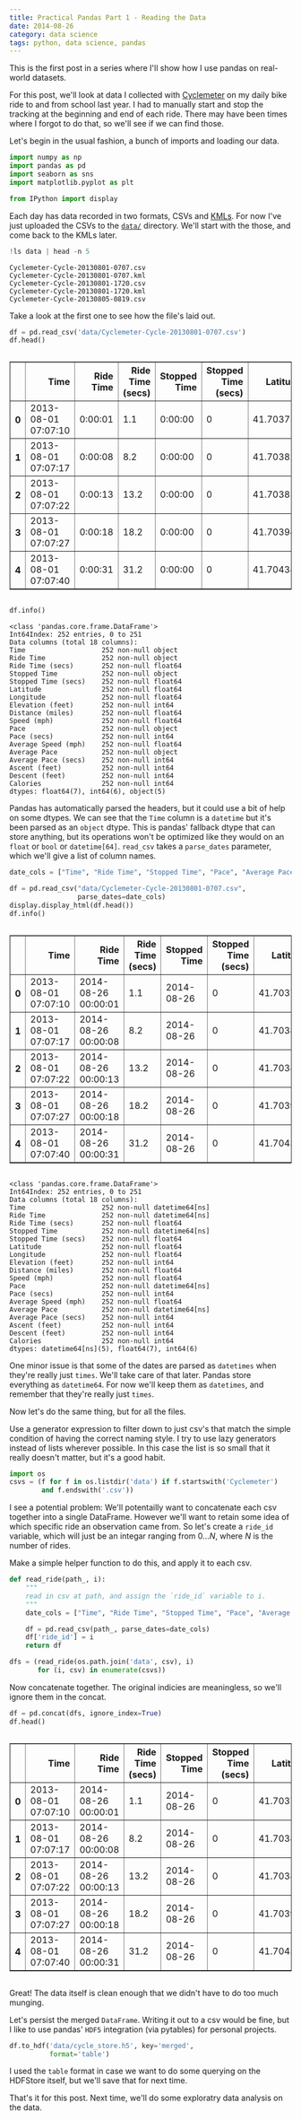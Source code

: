 ```yaml
---
title: Practical Pandas Part 1 - Reading the Data
date: 2014-08-26
category: data science
tags: python, data science, pandas
---
```


This is the first post in a series where I'll show how I use pandas on real-world datasets.

For this post, we'll look at data I collected with [Cyclemeter](http://abvio.com/cyclemeter/) on
my daily bike ride to and from school last year.
I had to manually start and stop the tracking at the beginning and end of each ride. There may
have been times where I forgot to do that, so we'll see if we can find those.

Let's begin in the usual fashion, a bunch of imports and loading our data.


```python
import numpy as np
import pandas as pd
import seaborn as sns
import matplotlib.pyplot as plt

from IPython import display
```

Each day has data recorded in two formats, CSVs and [KMLs](https://developers.google.com/kml/).
For now I've just uploaded the CSVs to the [`data/`](https://github.com/TomAugspurger/PracticalPandas/tree/master/data) directory.
We'll start with the those, and come back to the KMLs later.


```python
!ls data | head -n 5
```

    Cyclemeter-Cycle-20130801-0707.csv
    Cyclemeter-Cycle-20130801-0707.kml
    Cyclemeter-Cycle-20130801-1720.csv
    Cyclemeter-Cycle-20130801-1720.kml
    Cyclemeter-Cycle-20130805-0819.csv


Take a look at the first one to see how the file's laid out.


```python
df = pd.read_csv('data/Cyclemeter-Cycle-20130801-0707.csv')
df.head()
```




<div style="max-height:1000px;max-width:1500px;overflow:auto;">
<table border="1" class="dataframe">
  <thead>
    <tr style="text-align: right;">
      <th></th>
      <th>Time</th>
      <th>Ride Time</th>
      <th>Ride Time (secs)</th>
      <th>Stopped Time</th>
      <th>Stopped Time (secs)</th>
      <th>Latitude</th>
      <th>Longitude</th>
      <th>Elevation (feet)</th>
      <th>Distance (miles)</th>
      <th>Speed (mph)</th>
      <th>Pace</th>
      <th>Pace (secs)</th>
      <th>Average Speed (mph)</th>
      <th>Average Pace</th>
      <th>Average Pace (secs)</th>
      <th>Ascent (feet)</th>
      <th>Descent (feet)</th>
      <th>Calories</th>
    </tr>
  </thead>
  <tbody>
    <tr>
      <th>0</th>
      <td> 2013-08-01 07:07:10</td>
      <td> 0:00:01</td>
      <td>  1.1</td>
      <td> 0:00:00</td>
      <td> 0</td>
      <td> 41.703753</td>
      <td>-91.609892</td>
      <td> 963</td>
      <td> 0.00</td>
      <td> 2.88</td>
      <td> 0:20:51</td>
      <td> 1251</td>
      <td> 0.00</td>
      <td> 0:00:00</td>
      <td>    0</td>
      <td> 0</td>
      <td>   0</td>
      <td> 0</td>
    </tr>
    <tr>
      <th>1</th>
      <td> 2013-08-01 07:07:17</td>
      <td> 0:00:08</td>
      <td>  8.2</td>
      <td> 0:00:00</td>
      <td> 0</td>
      <td> 41.703825</td>
      <td>-91.609835</td>
      <td> 852</td>
      <td> 0.01</td>
      <td> 2.88</td>
      <td> 0:20:51</td>
      <td> 1251</td>
      <td> 2.56</td>
      <td> 0:23:27</td>
      <td> 1407</td>
      <td> 0</td>
      <td> 129</td>
      <td> 0</td>
    </tr>
    <tr>
      <th>2</th>
      <td> 2013-08-01 07:07:22</td>
      <td> 0:00:13</td>
      <td> 13.2</td>
      <td> 0:00:00</td>
      <td> 0</td>
      <td> 41.703858</td>
      <td>-91.609814</td>
      <td> 789</td>
      <td> 0.01</td>
      <td> 2.88</td>
      <td> 0:20:51</td>
      <td> 1251</td>
      <td> 2.27</td>
      <td> 0:26:27</td>
      <td> 1587</td>
      <td> 0</td>
      <td> 173</td>
      <td> 0</td>
    </tr>
    <tr>
      <th>3</th>
      <td> 2013-08-01 07:07:27</td>
      <td> 0:00:18</td>
      <td> 18.2</td>
      <td> 0:00:00</td>
      <td> 0</td>
      <td> 41.703943</td>
      <td>-91.610090</td>
      <td> 787</td>
      <td> 0.02</td>
      <td> 6.60</td>
      <td> 0:09:06</td>
      <td>  546</td>
      <td> 4.70</td>
      <td> 0:12:47</td>
      <td>  767</td>
      <td> 0</td>
      <td> 173</td>
      <td> 1</td>
    </tr>
    <tr>
      <th>4</th>
      <td> 2013-08-01 07:07:40</td>
      <td> 0:00:31</td>
      <td> 31.2</td>
      <td> 0:00:00</td>
      <td> 0</td>
      <td> 41.704381</td>
      <td>-91.610258</td>
      <td> 788</td>
      <td> 0.06</td>
      <td> 9.50</td>
      <td> 0:06:19</td>
      <td>  379</td>
      <td> 6.37</td>
      <td> 0:09:26</td>
      <td>  566</td>
      <td> 0</td>
      <td> 173</td>
      <td> 2</td>
    </tr>
  </tbody>
</table>
</div>




```python
df.info()
```

    <class 'pandas.core.frame.DataFrame'>
    Int64Index: 252 entries, 0 to 251
    Data columns (total 18 columns):
    Time                   252 non-null object
    Ride Time              252 non-null object
    Ride Time (secs)       252 non-null float64
    Stopped Time           252 non-null object
    Stopped Time (secs)    252 non-null float64
    Latitude               252 non-null float64
    Longitude              252 non-null float64
    Elevation (feet)       252 non-null int64
    Distance (miles)       252 non-null float64
    Speed (mph)            252 non-null float64
    Pace                   252 non-null object
    Pace (secs)            252 non-null int64
    Average Speed (mph)    252 non-null float64
    Average Pace           252 non-null object
    Average Pace (secs)    252 non-null int64
    Ascent (feet)          252 non-null int64
    Descent (feet)         252 non-null int64
    Calories               252 non-null int64
    dtypes: float64(7), int64(6), object(5)

Pandas has automatically parsed the headers, but it could use a bit of help on some dtypes.
We can see that the `Time` column is a `datetime` but it's been parsed as an `object` dtype.
This is pandas' fallback dtype that can store anything, but its operations won't be optimized like
they would on an `float` or `bool` or `datetime[64]`. `read_csv` takes a `parse_dates` parameter, which
we'll give a list of column names.


```python
date_cols = ["Time", "Ride Time", "Stopped Time", "Pace", "Average Pace"]

df = pd.read_csv("data/Cyclemeter-Cycle-20130801-0707.csv",
                 parse_dates=date_cols)
display.display_html(df.head())
df.info()
```


<div style="max-height:1000px;max-width:1500px;overflow:auto;">
<table border="1" class="dataframe">
  <thead>
    <tr style="text-align: right;">
      <th></th>
      <th>Time</th>
      <th>Ride Time</th>
      <th>Ride Time (secs)</th>
      <th>Stopped Time</th>
      <th>Stopped Time (secs)</th>
      <th>Latitude</th>
      <th>Longitude</th>
      <th>Elevation (feet)</th>
      <th>Distance (miles)</th>
      <th>Speed (mph)</th>
      <th>Pace</th>
      <th>Pace (secs)</th>
      <th>Average Speed (mph)</th>
      <th>Average Pace</th>
      <th>Average Pace (secs)</th>
      <th>Ascent (feet)</th>
      <th>Descent (feet)</th>
      <th>Calories</th>
    </tr>
  </thead>
  <tbody>
    <tr>
      <th>0</th>
      <td>2013-08-01 07:07:10</td>
      <td>2014-08-26 00:00:01</td>
      <td>  1.1</td>
      <td>2014-08-26</td>
      <td> 0</td>
      <td> 41.703753</td>
      <td>-91.609892</td>
      <td> 963</td>
      <td> 0.00</td>
      <td> 2.88</td>
      <td>2014-08-26 00:20:51</td>
      <td> 1251</td>
      <td> 0.00</td>
      <td>2014-08-26 00:00:00</td>
      <td>    0</td>
      <td> 0</td>
      <td>   0</td>
      <td> 0</td>
    </tr>
    <tr>
      <th>1</th>
      <td>2013-08-01 07:07:17</td>
      <td>2014-08-26 00:00:08</td>
      <td>  8.2</td>
      <td>2014-08-26</td>
      <td> 0</td>
      <td> 41.703825</td>
      <td>-91.609835</td>
      <td> 852</td>
      <td> 0.01</td>
      <td> 2.88</td>
      <td>2014-08-26 00:20:51</td>
      <td> 1251</td>
      <td> 2.56</td>
      <td>2014-08-26 00:23:27</td>
      <td> 1407</td>
      <td> 0</td>
      <td> 129</td>
      <td> 0</td>
    </tr>
    <tr>
      <th>2</th>
      <td>2013-08-01 07:07:22</td>
      <td>2014-08-26 00:00:13</td>
      <td> 13.2</td>
      <td>2014-08-26</td>
      <td> 0</td>
      <td> 41.703858</td>
      <td>-91.609814</td>
      <td> 789</td>
      <td> 0.01</td>
      <td> 2.88</td>
      <td>2014-08-26 00:20:51</td>
      <td> 1251</td>
      <td> 2.27</td>
      <td>2014-08-26 00:26:27</td>
      <td> 1587</td>
      <td> 0</td>
      <td> 173</td>
      <td> 0</td>
    </tr>
    <tr>
      <th>3</th>
      <td>2013-08-01 07:07:27</td>
      <td>2014-08-26 00:00:18</td>
      <td> 18.2</td>
      <td>2014-08-26</td>
      <td> 0</td>
      <td> 41.703943</td>
      <td>-91.610090</td>
      <td> 787</td>
      <td> 0.02</td>
      <td> 6.60</td>
      <td>2014-08-26 00:09:06</td>
      <td>  546</td>
      <td> 4.70</td>
      <td>2014-08-26 00:12:47</td>
      <td>  767</td>
      <td> 0</td>
      <td> 173</td>
      <td> 1</td>
    </tr>
    <tr>
      <th>4</th>
      <td>2013-08-01 07:07:40</td>
      <td>2014-08-26 00:00:31</td>
      <td> 31.2</td>
      <td>2014-08-26</td>
      <td> 0</td>
      <td> 41.704381</td>
      <td>-91.610258</td>
      <td> 788</td>
      <td> 0.06</td>
      <td> 9.50</td>
      <td>2014-08-26 00:06:19</td>
      <td>  379</td>
      <td> 6.37</td>
      <td>2014-08-26 00:09:26</td>
      <td>  566</td>
      <td> 0</td>
      <td> 173</td>
      <td> 2</td>
    </tr>
  </tbody>
</table>
</div>


    <class 'pandas.core.frame.DataFrame'>
    Int64Index: 252 entries, 0 to 251
    Data columns (total 18 columns):
    Time                   252 non-null datetime64[ns]
    Ride Time              252 non-null datetime64[ns]
    Ride Time (secs)       252 non-null float64
    Stopped Time           252 non-null datetime64[ns]
    Stopped Time (secs)    252 non-null float64
    Latitude               252 non-null float64
    Longitude              252 non-null float64
    Elevation (feet)       252 non-null int64
    Distance (miles)       252 non-null float64
    Speed (mph)            252 non-null float64
    Pace                   252 non-null datetime64[ns]
    Pace (secs)            252 non-null int64
    Average Speed (mph)    252 non-null float64
    Average Pace           252 non-null datetime64[ns]
    Average Pace (secs)    252 non-null int64
    Ascent (feet)          252 non-null int64
    Descent (feet)         252 non-null int64
    Calories               252 non-null int64
    dtypes: datetime64[ns](5), float64(7), int64(6)

One minor issue is that some of the dates are parsed as `datetimes` when they're really just `times`.
We'll take care of that later. Pandas store everything as `datetime64`. For now we'll keep them as
`datetimes`, and remember that they're really just `times`.

Now let's do the same thing, but for all the files.

Use a generator expression to filter down to just csv's that match the simple
condition of having the correct naming style.
I try to use lazy generators instead of lists wherever possible.
In this case the list is so small that it really doesn't matter, but it's
a good habit.


```python
import os
csvs = (f for f in os.listdir('data') if f.startswith('Cyclemeter')
        and f.endswith('.csv'))
```

I see a potential problem: We'll potentailly want to concatenate each csv together
into a single DataFrame. However we'll want to retain some idea of which specific
ride an observation came from. So let's create a `ride_id` variable, which will
just be an integar ranging from $0 \ldots N$, where $N$ is the number of rides.

Make a simple helper function to do this, and apply it to each csv.


```python
def read_ride(path_, i):
    """
    read in csv at path, and assign the `ride_id` variable to i.
    """
    date_cols = ["Time", "Ride Time", "Stopped Time", "Pace", "Average Pace"]

    df = pd.read_csv(path_, parse_dates=date_cols)
    df['ride_id'] = i
    return df

dfs = (read_ride(os.path.join('data', csv), i)
       for (i, csv) in enumerate(csvs))

```

Now concatenate together. The original indicies are meaningless, so we'll ignore them in the concat.


```python
df = pd.concat(dfs, ignore_index=True)
df.head()
```




<div style="max-height:1000px;max-width:1500px;overflow:auto;">
<table border="1" class="dataframe">
  <thead>
    <tr style="text-align: right;">
      <th></th>
      <th>Time</th>
      <th>Ride Time</th>
      <th>Ride Time (secs)</th>
      <th>Stopped Time</th>
      <th>Stopped Time (secs)</th>
      <th>Latitude</th>
      <th>Longitude</th>
      <th>Elevation (feet)</th>
      <th>Distance (miles)</th>
      <th>Speed (mph)</th>
      <th>Pace</th>
      <th>Pace (secs)</th>
      <th>Average Speed (mph)</th>
      <th>Average Pace</th>
      <th>Average Pace (secs)</th>
      <th>Ascent (feet)</th>
      <th>Descent (feet)</th>
      <th>Calories</th>
      <th>ride_id</th>
    </tr>
  </thead>
  <tbody>
    <tr>
      <th>0</th>
      <td>2013-08-01 07:07:10</td>
      <td>2014-08-26 00:00:01</td>
      <td>  1.1</td>
      <td>2014-08-26</td>
      <td> 0</td>
      <td> 41.703753</td>
      <td>-91.609892</td>
      <td> 963</td>
      <td> 0.00</td>
      <td> 2.88</td>
      <td>2014-08-26 00:20:51</td>
      <td> 1251</td>
      <td> 0.00</td>
      <td>2014-08-26 00:00:00</td>
      <td>    0</td>
      <td> 0</td>
      <td>   0</td>
      <td> 0</td>
      <td> 0</td>
    </tr>
    <tr>
      <th>1</th>
      <td>2013-08-01 07:07:17</td>
      <td>2014-08-26 00:00:08</td>
      <td>  8.2</td>
      <td>2014-08-26</td>
      <td> 0</td>
      <td> 41.703825</td>
      <td>-91.609835</td>
      <td> 852</td>
      <td> 0.01</td>
      <td> 2.88</td>
      <td>2014-08-26 00:20:51</td>
      <td> 1251</td>
      <td> 2.56</td>
      <td>2014-08-26 00:23:27</td>
      <td> 1407</td>
      <td> 0</td>
      <td> 129</td>
      <td> 0</td>
      <td> 0</td>
    </tr>
    <tr>
      <th>2</th>
      <td>2013-08-01 07:07:22</td>
      <td>2014-08-26 00:00:13</td>
      <td> 13.2</td>
      <td>2014-08-26</td>
      <td> 0</td>
      <td> 41.703858</td>
      <td>-91.609814</td>
      <td> 789</td>
      <td> 0.01</td>
      <td> 2.88</td>
      <td>2014-08-26 00:20:51</td>
      <td> 1251</td>
      <td> 2.27</td>
      <td>2014-08-26 00:26:27</td>
      <td> 1587</td>
      <td> 0</td>
      <td> 173</td>
      <td> 0</td>
      <td> 0</td>
    </tr>
    <tr>
      <th>3</th>
      <td>2013-08-01 07:07:27</td>
      <td>2014-08-26 00:00:18</td>
      <td> 18.2</td>
      <td>2014-08-26</td>
      <td> 0</td>
      <td> 41.703943</td>
      <td>-91.610090</td>
      <td> 787</td>
      <td> 0.02</td>
      <td> 6.60</td>
      <td>2014-08-26 00:09:06</td>
      <td>  546</td>
      <td> 4.70</td>
      <td>2014-08-26 00:12:47</td>
      <td>  767</td>
      <td> 0</td>
      <td> 173</td>
      <td> 1</td>
      <td> 0</td>
    </tr>
    <tr>
      <th>4</th>
      <td>2013-08-01 07:07:40</td>
      <td>2014-08-26 00:00:31</td>
      <td> 31.2</td>
      <td>2014-08-26</td>
      <td> 0</td>
      <td> 41.704381</td>
      <td>-91.610258</td>
      <td> 788</td>
      <td> 0.06</td>
      <td> 9.50</td>
      <td>2014-08-26 00:06:19</td>
      <td>  379</td>
      <td> 6.37</td>
      <td>2014-08-26 00:09:26</td>
      <td>  566</td>
      <td> 0</td>
      <td> 173</td>
      <td> 2</td>
      <td> 0</td>
    </tr>
  </tbody>
</table>
</div>



Great! The data itself is clean enough that we didn't have to do too much munging.

Let's persist the merged `DataFrame`. Writing it out to a csv would be fine, but I like to use
pandas' `HDF5` integration (via pytables) for personal projects.


```python
df.to_hdf('data/cycle_store.h5', key='merged',
          format='table')
```

I used the `table` format in case we want to do some querying on the HDFStore itself, but we'll save that for next time.

That's it for this post. Next time, we'll do some exploratry data analysis on the data.
